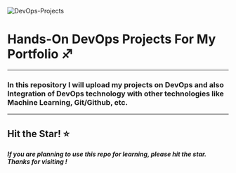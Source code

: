 ![DevOps-Projects](https://imgur.com/qimdPIU.png)

# Hands-On DevOps Projects For My Portfolio ♐
---
### In this repository I will upload my projects on DevOps and also Integration of DevOps technology with other technologies like Machine Learning, Git/Github, etc.

----
## Hit the Star! ⭐
***If you are planning to use this repo for learning, please hit the star. Thanks for visiting !***
